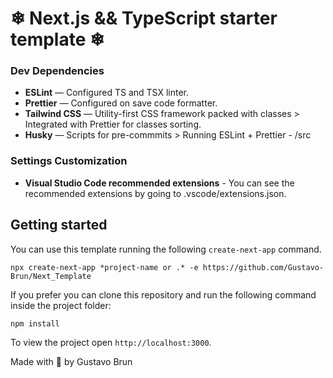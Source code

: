 # ❄ Next.js && TypeScript starter template ❄

### Dev Dependencies

- **ESLint** — Configured TS and TSX linter.
- **Prettier** — Configured on save code formatter.
- **Tailwind CSS** — Utility-first CSS framework packed with classes > Integrated with Prettier for classes sorting.
- **Husky** — Scripts for pre-commmits > Running ESLint + Prettier - /src

### Settings Customization

- **Visual Studio Code recommended extensions** - You can see the recommended extensions by going to .vscode/extensions.json.

## Getting started

You can use this template running the following `create-next-app` command.

```
npx create-next-app *project-name or .* -e https://github.com/Gustavo-Brun/Next_Template
```

If you prefer you can clone this repository and run the following command inside the project folder:

`npm install`

To view the project open `http://localhost:3000`.

Made with 💙 by Gustavo Brun
